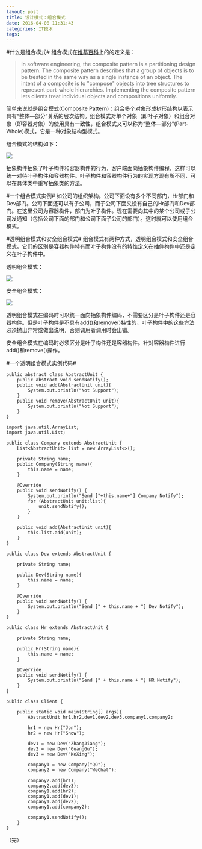 ```yaml
---
layout: post
title: 设计模式：组合模式
date: 2016-04-08 11:31:43
categories: IT技术
tags:
---
```


#什么是组合模式#
组合模式在[维基百科](https://en.wikipedia.org/wiki/Composite_pattern)上的的定义是：

> In software engineering, the composite pattern is a partitioning design pattern. The composite pattern describes that a group of objects is to be treated in the same way as a single instance of an object. The intent of a composite is to "compose" objects into tree structures to represent part-whole hierarchies. Implementing the composite pattern lets clients treat individual objects and compositions uniformly.

简单来说就是组合模式(Composite Pattern)：组合多个对象形成树形结构以表示具有“整体—部分”关系的层次结构。组合模式对单个对象（即叶子对象）和组合对象（即容器对象）的使用具有一致性，组合模式又可以称为“整体—部分”(Part-Whole)模式，它是一种对象结构型模式。

组合模式的结构如下：

![]({{site.url}}/assets/20160408/component_3.png)

抽象构件抽象了叶子构件和容器构件的行为，客户端面向抽象构件编程，这样可以统一对待叶子构件和容器构件。叶子构件和容器构件行为的实现方现有所不同，可以在具体类中重写抽象类的方法。

#一个组合模式实例#
如公司的组织架构。公司下面设有多个不同部门，Hr部门和Dev部门。公司下面还可以有子公司，而子公司下面又设有自己的Hr部门和Dev部门。在这里公司为容器构件，部门为叶子构件。现在需要向其中的某个公司或子公司发通知（包括公司下面的部门和公司下面子公司的部门）。这时就可以使用组合模式。

#透明组合模式和安全组合模式#
组合模式有两种方式，透明组合模式和安全组合模式。它们的区别是容器构件特有而叶子构件没有的特性定义在抽件构件中还是定义在叶子构件中。

透明组合模式：

![]({{site.url}}/assets/20160408/component_1.png)

安全组合模式：

![]({{site.url}}/assets/20160408/component_2.png)

透明组合模式在编码时可以统一面向抽象构件编码，不需要区分是叶子构件还是容器构件。但是叶子构件是不具有add()和remove()特性的，叶子构件中的这些方法必须抛出异常或做出说明，否则调用者调用时会出错。

安全组合模式在编码时必须区分是叶子构件还是容器构件。针对容器构件进行add()和remove()操作。

#一个透明组合模式实例代码#

```
public abstract class AbstractUnit {
    public abstract void sendNotify();
    public void add(AbstractUnit unit){
        System.out.println("Not Support");
    }
    public void remove(AbstractUnit unit){
        System.out.println("Not Support");
    }
}
```

```
import java.util.ArrayList;
import java.util.List;

public class Company extends AbstractUnit {
    List<AbstractUnit> list = new ArrayList<>();

    private String name;
    public Company(String name){
        this.name = name;
    }

    @Override
    public void sendNotify() {
        System.out.println("Send ["+this.name+"] Company Notify");
        for (AbstractUnit unit:list){
            unit.sendNotify();
        }
    }

    public void add(AbstractUnit unit){
        this.list.add(unit);
    }
}
```

```
public class Dev extends AbstractUnit {

    private String name;

    public Dev(String name){
        this.name = name;
    }

    @Override
    public void sendNotify() {
        System.out.println("Send [" + this.name + "] Dev Notify");
    }
}
```

```
public class Hr extends AbstractUnit {

    private String name;

    public Hr(String name){
        this.name = name;
    }

    @Override
    public void sendNotify() {
        System.out.println("Send [" + this.name + "] HR Notify");
    }
}
```

```
public class Client {

    public static void main(String[] args){
        AbstractUnit hr1,hr2,dev1,dev2,dev3,company1,company2;

        hr1 = new Hr("Jon");
        hr2 = new Hr("Snow");

        dev1 = new Dev("ZhangJiang");
        dev2 = new Dev("GuangGu");
        dev3 = new Dev("KeXing");

        company1 = new Company("QQ");
        company2 = new Company("WeChat");

        company2.add(hr1);
        company2.add(dev3);
        company1.add(hr2);
        company1.add(dev1);
        company1.add(dev2);
        company1.add(company2);

        company1.sendNotify();
    }
}
```

（完）
